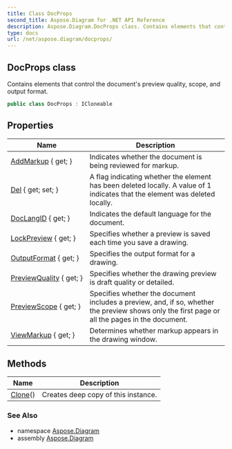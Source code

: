 ```yaml
---
title: Class DocProps
second_title: Aspose.Diagram for .NET API Reference
description: Aspose.Diagram.DocProps class. Contains elements that control the documents preview quality scope and output format
type: docs
url: /net/aspose.diagram/docprops/
---
```

## DocProps class

Contains elements that control the document's preview quality, scope, and output format.

```csharp
public class DocProps : ICloneable
```

## Properties

| Name | Description |
| --- | --- |
| [AddMarkup](../../aspose.diagram/docprops/addmarkup/) { get; } | Indicates whether the document is being reviewed for markup. |
| [Del](../../aspose.diagram/docprops/del/) { get; set; } | A flag indicating whether the element has been deleted locally. A value of 1 indicates that the element was deleted locally. |
| [DocLangID](../../aspose.diagram/docprops/doclangid/) { get; } | Indicates the default language for the document. |
| [LockPreview](../../aspose.diagram/docprops/lockpreview/) { get; } | Specifies whether a preview is saved each time you save a drawing. |
| [OutputFormat](../../aspose.diagram/docprops/outputformat/) { get; } | Specifies the output format for a drawing. |
| [PreviewQuality](../../aspose.diagram/docprops/previewquality/) { get; } | Specifies whether the drawing preview is draft quality or detailed. |
| [PreviewScope](../../aspose.diagram/docprops/previewscope/) { get; } | Specifies whether the document includes a preview, and, if so, whether the preview shows only the first page or all the pages in the document. |
| [ViewMarkup](../../aspose.diagram/docprops/viewmarkup/) { get; } | Determines whether markup appears in the drawing window. |

## Methods

| Name | Description |
| --- | --- |
| [Clone](../../aspose.diagram/docprops/clone/)() | Creates deep copy of this instance. |

### See Also

* namespace [Aspose.Diagram](../../aspose.diagram/)
* assembly [Aspose.Diagram](../../)


